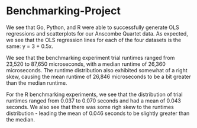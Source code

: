 # Benchmarking-Project

We see that Go, Python, and R were able to successfully generate OLS regressions and scatterplots for our Anscombe Quartet data.  As expected, we see that the OLS regression lines for each of the four datasets is the same: y = 3 + 0.5x.

We see that the benchmarking experiment trial runtimes ranged from 23,520 to 87,650 microseconds, with a median runtime of 26,360 microseconds.  The runtime distribution also exhibited somewhat of a right skew, causing the mean runtime of 26,846 microseconds to be a bit greater than the median runtime.

For the R benchmarking experiments, we see that the distribution of trial runtimes ranged from 0.037 to 0.070 seconds and had a mean of 0.043 seconds.  We also see that there was some righ skew to the runtimes distribution - leading the mean of 0.046 seconds to be slightly greater than the median.
